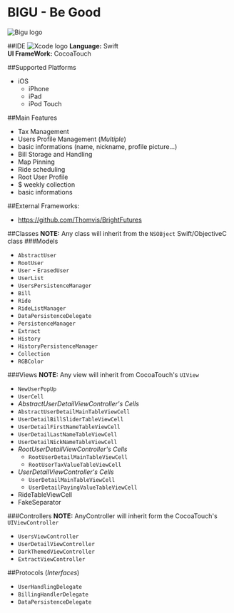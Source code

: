 # BIGU - Be Good
![Bigu logo](http://unium.site11.com/Bigu/app@180.png)

##IDE
![Xcode logo](https://devimages.apple.com.edgekey.net/xcode/images/xcode-hero_2x.png)
**Language:** Swift <br>
**UI FrameWork:** CocoaTouch

##Supported Platforms

<ul>
<li>iOS
<ul>
<li>iPhone</li>
<li>iPad</li>
<li>iPod Touch</li>
</ul>
</li>
</ul>

##Main Features

 - Tax Management
 - Users Profile Management (*Multiple*)
  - basic informations (name, nickname, profile picture...)
  - Bill Storage and Handling
  - Map Pinning
  - Ride scheduling
 - Root User Profile
  - $ weekly collection
  - basic informations

  
##External Frameworks:
- https://github.com/Thomvis/BrightFutures

##Classes
**NOTE:** Any class will inherit from the `NSOBject` Swift/ObjectiveC class
###Models
 - `AbstractUser`
  - `RootUser`
  - `User`
  	*-* `ErasedUser`
 - `UserList`
 - `UsersPersistenceManager`
 - `Bill`
 - `Ride`
 - `RideListManager`
 - `DataPersistenceDelegate`
 - `PersistenceManager`
 - `Extract`
 - `History`
 - `HistoryPersistenceManager`
 - `Collection`
 - `RGBColor`

###Views
**NOTE:** Any view will inherit from CocoaTouch's `UIView`

- `NewUserPopUp`
- `UserCell`
- *AbstractUserDetailViewController's Cells*
 - `AbstractUserDetailMainTableViewCell`
 - `UserDetailBillSliderTableViewCell`
 - `UserDetailFirstNameTableViewCell`
 - `UserDetailLastNameTableViewCell`
 - `UserDetailNickNameTableViewCell`
- *RootUserDetailViewController's Cells*
	- `RootUserDetailMainTableViewCell`
	- `RootUserTaxValueTableViewCell`
- *UserDetailViewController's Cells*
	- `UserDetailMainTableViewCell`
	- `UserDetailPayingValueTableViewCell`
- RideTableViewCell
- FakeSeparator
	
	
###Controllers
**NOTE:** AnyController will inherit form the CocoaTouch's `UIViewController`

- `UsersViewController`
- `UserDetailViewController`
- `DarkThemedViewController`
- `ExtractViewController`

##Protocols (*Interfaces*)
- `UserHandlingDelegate`
- `BillingHandlerDelegate`
- `DataPersistenceDelegate`
